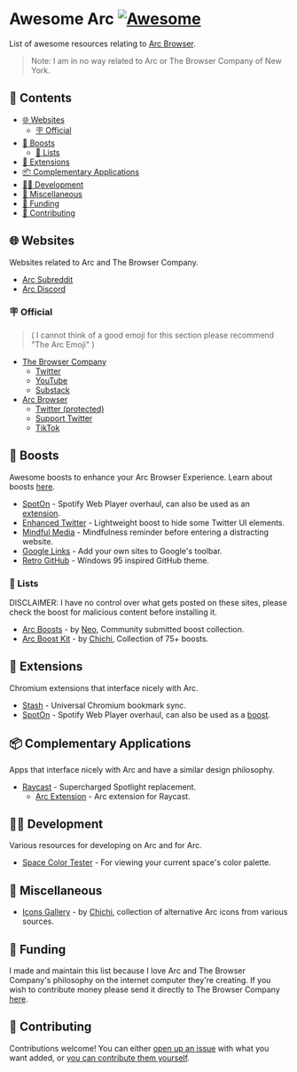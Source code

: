 <!--lint disable awesome-git-repo-age awesome-github awesome-toc double-link-->

# Awesome Arc [![Awesome](https://awesome.re/badge.svg)](https://awesome.re)

List of awesome resources relating to [Arc Browser](https://arc.net/).

> Note: I am in no way related to Arc or The Browser Company of New York.

## 📜 Contents

<!-- toc -->

- [🌐 Websites](#%F0%9F%8C%90-websites)
  - [🪧 Official](#%F0%9F%AA%A7-official)
- [🚀 Boosts](#%F0%9F%9A%80-boosts)
  - [📇 Lists](#%F0%9F%93%87-lists)
- [🧩 Extensions](#%F0%9F%A7%A9-extensions)
- [📦 Complementary Applications](#%F0%9F%93%A6-complementary-applications)
- [🧑‍💻 Development](#%F0%9F%A7%91%E2%80%8D%F0%9F%92%BB-development)
- [🌱 Miscellaneous](#%F0%9F%8C%B1-miscellaneous)
- [💸 Funding](#%F0%9F%92%B8-funding)
- [📝 Contributing](#%F0%9F%93%9D-contributing)

<!-- tocstop -->

## 🌐 Websites

Websites related to Arc and The Browser Company.

- [Arc Subreddit](https://www.reddit.com/r/ArcBrowser/)
- [Arc Discord](https://discord.com/invite/arcinternet)

### 🪧 Official

> ( I cannot think of a good emoji for this section please recommend "The Arc Emoji" )

- [The Browser Company](https://thebrowser.company/)
  - [Twitter](https://twitter.com/browsercompany)
  - [YouTube](https://www.youtube.com/@TheBrowserCompany)
  - [Substack](https://browsercompany.substack.com/)
- [Arc Browser](https://arc.net/)
  - [Twitter (protected)](https://twitter.com/ArcInternet)
  - [Support Twitter](https://twitter.com/ArcMembership)
  - [TikTok](https://www.tiktok.com/@arc_journal)

## 🚀 Boosts

Awesome boosts to enhance your Arc Browser Experience. Learn about boosts [here](https://resources.arc.net/en/articles/6808613-boosts-customize-any-website).

- [SpotOn](https://github.com/SenpaiHunters/SpotOn) - Spotify Web Player overhaul, can also be used as an [extension](#🧩-extensions).
- [Enhanced Twitter](https://github.com/Xilantra/enhanced-twitter) - Lightweight boost to hide some Twitter UI elements.
- [Mindful Media](https://github.com/qu8n/arc-boost-mindful-media) - Mindfulness reminder before entering a distracting website.
- [Google Links](https://arc.net/e/2CADECD1-9839-4057-9EA9-A9988ABC4B92) - Add your own sites to Google's toolbar.
- [Retro GitHub](https://arcboosts.com/boosts/25/retro-github) - Windows 95 inspired GitHub theme.

### 📇 Lists

DISCLAIMER: I have no control over what gets posted on these sites, please check the boost for malicious content before installing it.

- [Arc Boosts](https://arcboosts.com/boosts) - by [Neo](https://twitter.com/neoighodaro), Community submitted boost collection.
- [Arc Boost Kit](https://madebychichi.gumroad.com/l/boostkit) - by [Chichi](https://twitter.com/madebychichi), Collection of 75+ boosts.

## 🧩 Extensions

Chromium extensions that interface nicely with Arc.

- [Stash](https://chrome.google.com/webstore/detail/stash/hkbmapdgnjblkefjfoanalgdmfcjmejo) - Universal Chromium bookmark sync.
- [SpotOn](https://github.com/SenpaiHunters/SpotOn) - Spotify Web Player overhaul, can also be used as a [boost](#🚀-boosts).

## 📦 Complementary Applications

Apps that interface nicely with Arc and have a similar design philosophy.

- [Raycast](https://www.raycast.com/) - Supercharged Spotlight replacement.
  - [Arc Extension](https://www.raycast.com/the-browser-company/arc) - Arc extension for Raycast.

## 🧑‍💻 Development

Various resources for developing on Arc and for Arc.

- [Space Color Tester](https://arc.net/colors.html) - For viewing your current space's color palette.

## 🌱 Miscellaneous

- [Icons Gallery](https://lechichi.notion.site/Arc-Icon-Gallery-198384b780104dbf98b990a5fb9eec26) - by [Chichi](https://twitter.com/madebychichi), collection of alternative Arc icons from various sources.

## 💸 Funding

I made and maintain this list because I love Arc and The Browser Company's philosophy on the internet computer they're creating. If you wish to contribute money please send it directly to The Browser Company [here](https://browsercompany.substack.com/subscribe).

## 📝 Contributing

Contributions welcome! You can either [open up an issue](https://docs.github.com/en/issues/tracking-your-work-with-issues/creating-an-issue) with what you want added, or [you can contribute them yourself](contributing.md).
